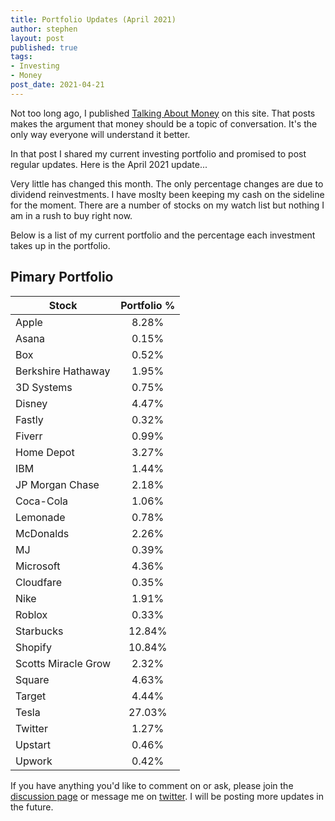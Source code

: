 ```yaml
---
title: Portfolio Updates (April 2021)
author: stephen
layout: post
published: true
tags:
- Investing
- Money
post_date: 2021-04-21
---
```

Not too long ago, I published [Talking About Money](https://swoicik.com/2020/talk-about-money) on this site. That posts makes the argument that money should be a topic of conversation. It's the only way everyone will understand it better. 

In that post I shared my current investing portfolio and promised to post regular updates. Here is the April 2021 update... 

Very little has changed this month. The only percentage changes are due to dividend reinvestments. I have moslty been keeping my cash on the sideline for the moment. There are a number of stocks on my watch list but nothing I am in a rush to buy right now. 

Below is a list of my current portfolio and the percentage each investment takes up in the portfolio.

## Pimary Portfolio
| Stock               | Portfolio % |
| ---                 | :---:       |
| Apple               | 8.28%       |
| Asana               | 0.15%       |
| Box                 | 0.52%       |
| Berkshire Hathaway  | 1.95%       |
| 3D Systems          | 0.75%       |
| Disney              | 4.47%       |
| Fastly              | 0.32%       |
| Fiverr              | 0.99%       |
| Home Depot          | 3.27%       |
| IBM                 | 1.44%       |
| JP Morgan Chase     | 2.18%       |
| Coca-Cola           | 1.06%       |
| Lemonade            | 0.78%       |
| McDonalds           | 2.26%       |
| MJ                  | 0.39%       |
| Microsoft           | 4.36%       |
| Cloudfare           | 0.35%       |
| Nike                | 1.91%       |
| Roblox              | 0.33%       |
| Starbucks           | 12.84%      |
| Shopify             | 10.84%      |
| Scotts Miracle Grow | 2.32%       |
| Square              | 4.63%       |
| Target              | 4.44%       |
| Tesla               | 27.03%      |
| Twitter             | 1.27%       |
| Upstart             | 0.46%       |
| Upwork              | 0.42%       |

If you have anything you'd like to comment on or ask, please join the [discussion page](https://github.com/swoicik/swoicik.github.io/discussions/8) or message me on [twitter](https://twitter.com/swoicik). I will be posting more updates in the future. 

